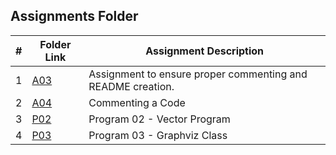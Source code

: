 ##  Assignments Folder

| # | Folder Link | Assignment Description |
|:-:| ----------- | ---------------------- |
| 1 |[A03](https://github.com/apanta0525/2143-OOP-Panta/tree/main/Assignments/A03) |  Assignment to ensure proper commenting and README creation. |
| 2 |[A04](https://github.com/apanta0525/2143-OOP-Panta/tree/main/Assignments/A04) | Commenting a Code |
| 3 |[P02](https://github.com/apanta0525/2143-OOP-Panta/tree/main/Assignments/P02) | Program 02 - Vector Program |
| 4 |[P03](https://github.com/apanta0525/2143-OOP-Panta/tree/main/Assignments/P03) | Program 03 -  Graphviz Class |
